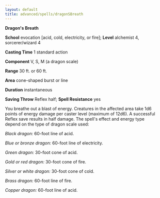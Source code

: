 ```yaml
---
layout: default
title: advanced/spells/dragonSBreath
---
```

 **Dragon's Breath**

**School** evocation [acid, cold, electricity, or fire]; **Level** alchemist 4, sorcerer/wizard 4

**Casting Time** 1 standard action

**Component** V, S, M (a dragon scale)

**Range** 30 ft. or 60 ft.

**Area** cone-shaped burst or line

**Duration** instantaneous

**Saving Throw** Reflex half; **Spell Resistance** yes

You breathe out a blast of energy. Creatures in the affected area take 1d6 points of energy damage per caster level (maximum of 12d6). A successful Reflex save results in half damage. The spell's effect and energy type depend on the type of dragon scale used:

_Black dragon:_ 60-foot line of acid.

_Blue or bronze dragon:_ 60-foot line of electricity.

_Green dragon:_ 30-foot cone of acid.

_Gold or red dragon:_ 30-foot cone of fire.

_Silver or white dragon:_ 30-foot cone of cold.

_Brass dragon:_ 60-foot line of fire.

_Copper dragon:_ 60-foot line of acid.

